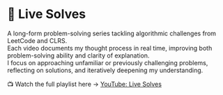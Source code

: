 # 🎥 Live Solves
A long-form problem-solving series tackling algorithmic challenges from LeetCode and CLRS.  
Each video documents my thought process in real time, improving both problem-solving ability and clarity of explanation.  
I focus on approaching unfamiliar or previously challenging problems, reflecting on solutions, and iteratively deepening my understanding.

📺 Watch the full playlist here → [YouTube: Live Solves](https://youtube.com/@madiabio)
